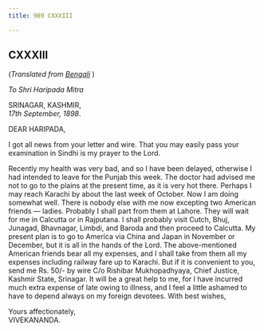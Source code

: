 ```yaml
---
title: 989 CXXXIII

---
```

  

  


## CXXXIII

(*Translated from [Bengali](b8411e8133.pdf)* )

*To Shri Haripada Mitra*

SRINAGAR, KASHMIR,  
*17th September, 1898*.

DEAR HARIPADA,

I got all news from your letter and wire. That you may easily pass your
examination in Sindhi is my prayer to the Lord.

Recently my health was very bad, and so I have been delayed, otherwise I
had intended to leave for the Punjab this week. The doctor had advised
me not to go to the plains at the present time, as it is very hot there.
Perhaps I may reach Karachi by about the last week of October. Now I am
doing somewhat well. There is nobody else with me now excepting two
American friends — ladies. Probably I shall part from them at Lahore.
They will wait for me in Calcutta or in Rajputana. I shall probably
visit Cutch, Bhuj, Junagad, Bhavnagar, Limbdi, and Baroda and then
proceed to Calcutta. My present plan is to go to America via China and
Japan in November or December, but it is all in the hands of the Lord.
The above-mentioned American friends bear all my expenses, and I shall
take from them all my expenses including railway fare up to Karachi. But
if it is convenient to you, send me Rs. 50/- by wire C/o Rishibar
Mukhopadhyaya, Chief Justice, Kashmir State, Srinagar. It will be a
great help to me, for I have incurred much extra expense of late owing
to illness, and I feel a little ashamed to have to depend always on my
foreign devotees. With best wishes,

Yours affectionately,  
VIVEKANANDA.